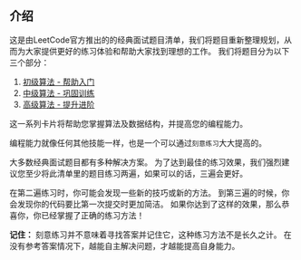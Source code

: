 ## 介绍

这是由LeetCode官方推出的的经典面试题目清单，我们将题目重新整理规划，从而为大家提供更好的练习体验和帮助大家找到理想的工作。 我们将题目分为以下三个部分：

1. [初级算法 - 帮助入门](https://leetcode-cn.com/explore/interview/card/top-interview-questions-easy/)
2. [中级算法 - 巩固训练](https://leetcode-cn.com/explore/interview/card/top-interview-questions-medium/)
3. [高级算法 - 提升进阶](https://leetcode-cn.com/explore/interview/card/top-interview-questions-hard/)

这一系列卡片将帮助您掌握算法及数据结构，并提高您的编程能力。


编程能力就像任何其他技能一样，也是一个可以通过`刻意练习`大大提高的。

大多数经典面试题目都有多种解决方案。 为了达到最佳的练习效果，我们强烈建议您至少将此清单里的题目练习两遍，如果可以的话，三遍会更好。

在第二遍练习时，你可能会发现一些新的技巧或新的方法。 到第三遍的时候，你会发现你的代码要比第一次提交时更加简洁。 如果你达到了这样的效果，那么恭喜你，你已经掌握了正确的练习方法！

**记住：**
刻意练习并不意味着寻找答案并记住它，这种练习方法不是长久之计。 在没有参考答案情况下，越能自主解决问题，才越能提高自身能力。